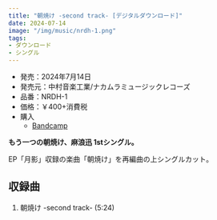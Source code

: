 ```yaml
---
title: "朝焼け -second track- [デジタルダウンロード]"
date: 2024-07-14
image: "/img/music/nrdh-1.png"
tags:
- ダウンロード
- シングル
---
```


- 発売：2024年7月14日
- 発売元：中村音楽工業/ナカムラミュージックレコーズ
- 品番：NRDH-1
- 価格：￥400+消費税
- 購入
    - [Bandcamp](https://jinasanami.bandcamp.com/album/sunrise-colours-second-track)

**もう一つの朝焼け、麻浪迅 1stシングル。**

EP「月影」収録の楽曲「朝焼け」を再編曲の上シングルカット。

## 収録曲
1. 朝焼け -second track- (5:24)
